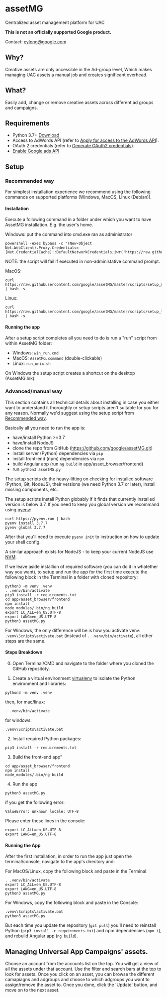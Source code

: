 # assetMG

Centralized asset management platform for UAC

**This is not an officially supported Google product.**

Contact: eylong@google.com

## Why?

Creative assets are only accessible in the Ad-group level, 
Which makes managing UAC assets a manual job and creates significant overhead.

## What?

Easily add, change or remove creative assets across different ad groups and campaigns.


## Requirements

- Python 3.7+ [Download](https://www.python.org/downloads/)
- Access to AdWords API (refer to
  [Apply for access to the AdWords API](https://developers.google.com/adwords/api/docs/guides/signup)).
- OAuth 2 credentials (refer to
  [Generate OAuth2 credentials](https://developers.google.com/adwords/api/docs/guides/authentication#create_a_client_id_and_client_secret)).
- [Enable Google ads API](https://developers.google.com/google-ads/api/docs/first-call/oauth-cloud-project#enable_the_in_your_project)


## Setup

### Recommended way

For simplest installation experience we recommend using the following commands on supported platforms (Windows, MacOS, Linux (Debian)).  

#### Installation
Execute a following command in a folder under which you want to have AssetMG installation. E.g. the user's home.

Windows: put the command into cmd.exe ran as administrator
```shell
powershell -exec bypass -c "(New-Object Net.WebClient).Proxy.Credentials=[Net.CredentialCache]::DefaultNetworkCredentials;iwr('https://raw.githubusercontent.com/google/assetMG/master/scripts/setup_windows.ps1')|iex"
```
NOTE: the script will fail if executed in non-administative command prompt.

MacOS:
```shell
curl https://raw.githubusercontent.com/google/assetMG/master/scripts/setup_macos.command | bash -s
```

Linux:
```shell
curl https://raw.githubusercontent.com/google/assetMG/master/scripts/setup_linux.sh | bash -s
```

#### Running the app
After a setup script completes all you need to do is run a "run" script from within AssetMG folder:
* Windows: `win_run.cmd`  
* MacOS: `AssetMG.command` (double-clickable)
* Linux: `run_unix.sh`   

On Windows the setup script creates a shortcut on the desktop (AssetMG.lnk).


### Advanced/manual way
This section contains all technical details about installing in case you either want to understand it thoroughly or setup scripts aren't suitable for you for any reason. Normally we'd suggest using the setup script from [Recommended way](#recommended-way).  

Basically all you need to run the app is:  

* have/install Python >=3.7
* have/install NodeJS
* clone the repo from GitHub (https://github.com/google/assetMG.git)
* install server (Python) dependencies via `pip`
* install front-end (npm) dependencies via `npm`
* build Angular app (run `ng build` in app/asset_browser/frontend)
* run `python3 assetMG.py`

The setup scripts do the heavy-lifting on checking for installed software (Python, Git, NodeJS), their versions (we need Python 3.7 or later), install missing components, etc.

The setup scripts install Python globably if it finds that currently installed version is below 3.7. If you need to keep you global version we recommand using [pyenv](https://github.com/pyenv/pyenv):
```shell
curl https://pyenv.run | bash
pyenv install 3.7.7
pyenv global 3.7.7
```
After that you'll need to execute `pyenv init` to instruction on how to update your shell config.

A similar approach exists for NodeJS - to keep your current NodeJS use [NVM](https://github.com/nvm-sh/nvm).


If we leave aside installion of required software (you can do it in whatether way you want), to setup and run the app for the first time execute the following block in the Terminal in a folder with cloned repository:  
```shell
python3 -m venv .venv
. .venv/bin/activate
pip3 install -r requirements.txt
cd app/asset_browser/frontend
npm install
node_modules/.bin/ng build
export LC_ALL=en_US.UTF-8
export LANG=en_US.UTF-8
python3 assetMG.py
```

For Windows, the only difference will be is how you activate venv:
`.venv\Scripts\activate.bat` (instead of `. .venv/bin/activate`), all other steps are the same.

#### Steps Breakdown

0. Open Terminal/CMD and navigate to the folder where you cloned the GitHub repositoty.

1. Create a virtual environment
[virtualenv](https://virtualenv.pypa.io/en/latest/) to isolate the Python
environment and libraries:

  ```shell
  python3 -m venv .venv
  ```
  then, for mac/linux:
  ```shell
  . .venv/bin/activate
  ```  
  for windows:
  ```shell
  .venv\Scripts\activate.bat
  ```  

2. Install required Python packages:

  ```shell
  pip3 install -r requirements.txt
  ```
3. Build the front-end app"
  ```shell
  cd app/asset_browser/frontend
  npm install
  node_modules/.bin/ng build
  ```
4. Run the app
  ```shell
  python3 assetMG.py
  ```
  
  if you get the following error:
  ```
  ValueError: unknown locale: UTF-8
  ```
  Please enter these lines in the console:
  ```shell
  export LC_ALL=en_US.UTF-8
  export LANG=en_US.UTF-8
  ```

#### Running the App

After the first installation, in order to run the app just open the terminal/console, navigate to the app's directory and:

For MacOS/Linux, copy the following block and paste in the Terminal:

```shell
. .venv/bin/activate
export LC_ALL=en_US.UTF-8
export LANG=en_US.UTF-8
python3 assetMG.py
```

For Windows, copy the following block and paste in the Console:

```shell
.venv\Scripts\activate.bat
python3 assetMG.py
```

But each time you update the repository (`git pull`) you'll need to reinstall Python (`pip3 install -r requirements.txt`) and npm dependencies (`npm i`), and rebuild Angular app (`ng build`).


## Managing Universal App Campaigns' assets.

Choose an account from the accounts list on the top.
You will get a view of all the assets under that account.
Use the filter and search bars at the top to look for assets.
Once you click on an asset, you can browse the different camapiagns and adgroups and choose
to which adgroups you want to assign/remove the asset to.
Once you done, click the 'Update' button, and move on to the next asset.


